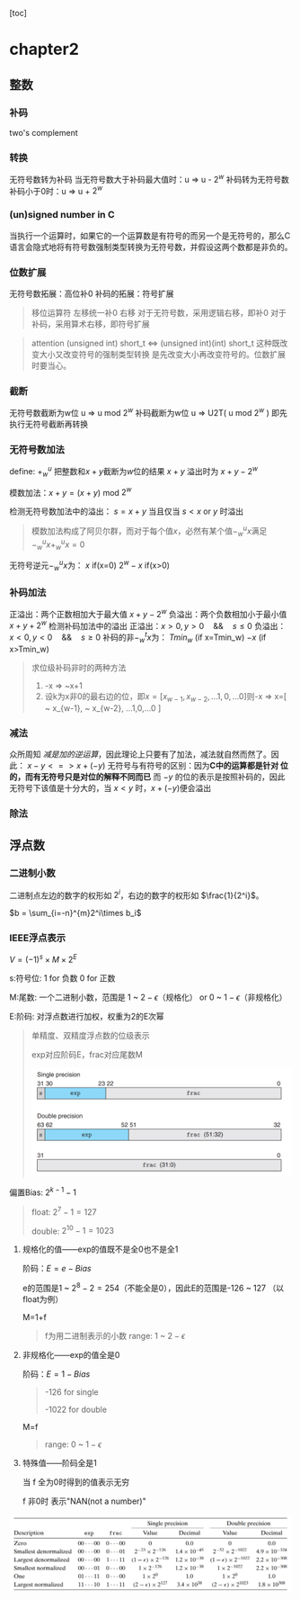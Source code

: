 [toc]
# chapter2

## 整数

### 补码

two's complement

### 转换

无符号数转为补码
当无符号数大于补码最大值时：u => u - $2^w$
补码转为无符号数
补码小于0时：u => u + $2^w$

### (un)signed number in C

当执行一个运算时，如果它的一个运算数是有符号的而另一个是无符号的，那么C语言会隐式地将有符号数强制类型转换为无符号数，并假设这两个数都是非负的。

### 位数扩展

无符号数拓展：高位补0
补码的拓展：符号扩展

>移位运算符 左移统一补0
右移 对于无符号数，采用逻辑右移，即补0
对于补码，采用算术右移，即符号扩展

> attention
> (unsigned int) short_t <=> (unsigned int)(int) short_t
> 这种既改变大小又改变符号的强制类型转换 是先改变大小再改变符号的。位数扩展时要当心。
### 截断

无符号数截断为w位 u => u mod $2^w$
补码截断为w位 u => U2T( u mod $2^w$ ) 即先执行无符号截断再转换

### 无符号数加法

define: $+_w^u$ 把整数和$x+y$截断为$w$位的结果
$x + y$ 溢出时为 $x + y - 2^w$

模数加法：$x+y=(x+y)$ mod $2^w$

检测无符号数加法中的溢出：
$s = x + y$
当且仅当 $s<x$ or $y$ 时溢出

>模数加法构成了阿贝尔群，而对于每个值$x$，必然有某个值$-^u_wx$满足$-^u_wx+^u_wx=0$

无符号逆元$-_w^ux$为：
$x$ if(x=0) 
$2^w - x$  if(x>0)

### 补码加法

正溢出：两个正数相加大于最大值
$x + y - 2^w$
负溢出：两个负数相加小于最小值
$x+y+2^w$
检测补码加法中的溢出
正溢出：$x>0,y>0\quad \&\& \quad s\le0$
负溢出：$x<0,y<0\quad \&\& \quad s\ge0$
补码的非$-^t_wx$为：
$Tmin_w$  (if x=Tmin_w)
$-x$  (if x>Tmin_w)

>求位级补码非时的两种方法
>1. -x => ~x+1
>2. 设k为x非0的最右边的位，即$x=[x_{w-1}, x_{w-2}, ...1,0,...0 ]$则-x => x=[ ~ x_{w-1}, ~ x_{w-2}, ...1,0,...0 ]

### 减法

众所周知 *减是加的逆运算*，因此理论上只要有了加法，减法就自然而然了。因此：
$x-y<=>x+(-y)$
无符号与有符号的区别：因为**C中的运算都是针对 位 的，而有无符号只是对位的解释不同而已** 
而 $-y$ 的位的表示是按照补码的，因此无符号下该值是十分大的，当 $x<y$ 时，$x+(-y)$便会溢出

### 除法



## 浮点数

### 二进制小数

二进制点左边的数字的权形如 $2^i$，右边的数字的权形如 $\frac{1}{2^i}$。

$b = \sum_{i=-n}^{m}2^i\times b_i$

### IEEE浮点表示

$V=(-1)^s\times M\times2^E$ 

s:符号位:  1 for 负数    0 for 正数

M:尾数:  一个二进制小数，范围是 1 ~ $2-\epsilon$（规格化） or 0 ~ $1-\epsilon$（非规格化）

E:阶码:  对浮点数进行加权，权重为2的E次幂

> 单精度、双精度浮点数的位级表示
>
> exp对应阶码E，frac对应尾数M
>
> <img src="./note_img/float_pre.png" style="zoom:60%">

偏置Bias: $2^{k-1}-1$

> float: $2^7-1=127$
>
> double: $2^{10}-1=1023$

1. 规格化的值——exp的值既不是全0也不是全1

   阶码：$E = e - Bias$

   e的范围是1 ~ $2^8-2=254$（不能全是0），因此E的范围是-126 ~ 127 （以float为例）

   M=1+f

   > f为用二进制表示的小数 range: 1 ~ $2-\epsilon$

2. 非规格化——exp的值全是0

   阶码：$E = 1 - Bias$

   > -126 for single
   >
   > -1022 for double

   M=f

   > range: 0 ~ $1-\epsilon$

3. 特殊值——阶码全是1

   当 f 全为0时得到的值表示无穷

   f 非0时 表示"NAN(not a number)"

<img src="./note_img/float_range.png" style="zoom:50%">
